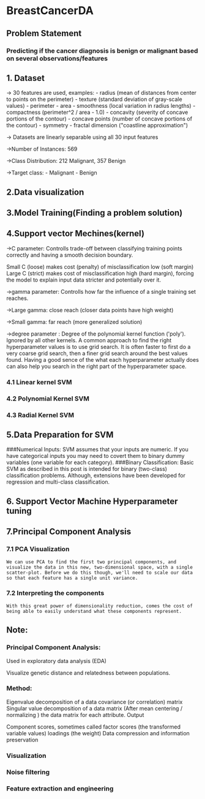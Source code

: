 # BreastCancerDA
## Problem Statement
### Predicting if the cancer diagnosis is benign or malignant based on several observations/features
## 1. Dataset
-> 30 features are used, examples: - radius (mean of distances from center to points on the perimeter) - texture (standard deviation of gray-scale values) - perimeter - area - smoothness (local variation in radius lengths) - compactness (perimeter^2 / area - 1.0) - concavity (severity of concave portions of the contour) - concave points (number of concave portions of the contour) - symmetry - fractal dimension ("coastline approximation")

-> Datasets are linearly separable using all 30 input features

->Number of Instances: 569

->Class Distribution: 212 Malignant, 357 Benign

->Target class: - Malignant - Benign
## 2.Data visualization
## 3.Model Training(Finding a problem solution)
## 4.Support vector Mechines(kernel)
->C parameter: Controlls trade-off between classifying training points correctly and having a smooth decision boundary.

Small C (loose) makes cost (penalty) of misclassification low (soft margin)
Large C (strict) makes cost of misclassification high (hard margin), forcing the model to explain input data stricter and potentially over it.

->gamma parameter: Controlls how far the influence of a single training set reaches.

->Large gamma: close reach (closer data points have high weight)

->Small gamma: far reach (more generalized solution)

->degree parameter : Degree of the polynomial kernel function ('poly'). Ignored by all other kernels.
A common approach to find the right hyperparameter values is to use grid search. It is often faster to first do a very coarse grid search, then a finer grid search around the best values found. Having a good sence of the what each hyperparameter actually does can also help you search in the right part of the hyperparameter space.
### 4.1 Linear kernel SVM
### 4.2 Polynomial Kernel SVM
### 4.3 Radial Kernel SVM

## 5.Data Preparation for SVM
###Numerical Inputs: SVM assumes that your inputs are numeric. If you have categorical inputs you may need to covert them to binary dummy variables (one variable for each category).
###Binary Classification: Basic SVM as described in this post is intended for binary (two-class) classification problems. Although, extensions have been developed for regression and multi-class classification.
## 6. Support Vector Machine Hyperparameter tuning
## 7.Principal Component Analysis
### 7.1 PCA Visualization
    We can use PCA to find the first two principal components, and visualize the data in this new, two-dimensional space, with a single scatter-plot. Before we do this though, we'll need to scale our data so that each feature has a single unit variance.
### 7.2 Interpreting the components
    With this great power of dimensionality reduction, comes the cost of being able to easily understand what these components represent.
## Note:
### Principal Component Analysis:

Used in exploratory data analysis (EDA)

Visualize genetic distance and relatedness between populations.

### Method:

Eigenvalue decomposition of a data covariance (or correlation) matrix
Singular value decomposition of a data matrix (After mean centering / normalizing ) the data matrix for each attribute.
Output

Component scores, sometimes called factor scores (the transformed variable values)
loadings (the weight)
Data compression and information preservation

### Visualization

### Noise filtering

### Feature extraction and engineering